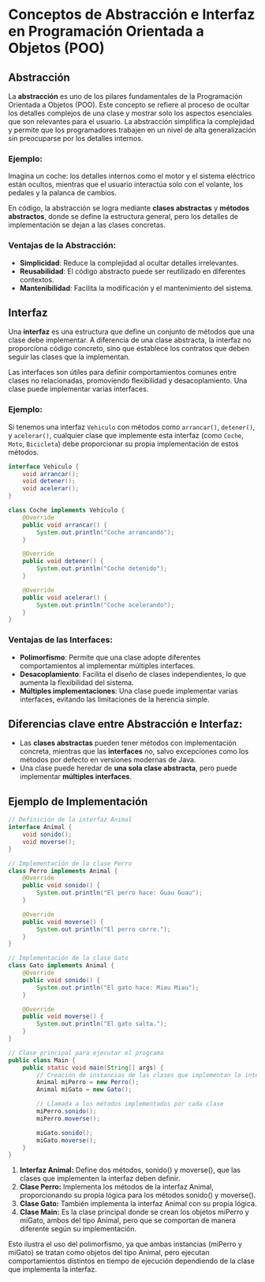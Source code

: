 
# Conceptos de Abstracción e Interfaz en Programación Orientada a Objetos (POO)

## Abstracción
La **abstracción** es uno de los pilares fundamentales de la Programación Orientada a Objetos (POO). Este concepto se refiere al proceso de ocultar los detalles complejos de una clase y mostrar solo los aspectos esenciales que son relevantes para el usuario. La abstracción simplifica la complejidad y permite que los programadores trabajen en un nivel de alta generalización sin preocuparse por los detalles internos.

### Ejemplo:
Imagina un coche: los detalles internos como el motor y el sistema eléctrico están ocultos, mientras que el usuario interactúa solo con el volante, los pedales y la palanca de cambios.

En código, la abstracción se logra mediante **clases abstractas** y **métodos abstractos**, donde se define la estructura general, pero los detalles de implementación se dejan a las clases concretas.

### Ventajas de la Abstracción:
- **Simplicidad**: Reduce la complejidad al ocultar detalles irrelevantes.
- **Reusabilidad**: El código abstracto puede ser reutilizado en diferentes contextos.
- **Mantenibilidad**: Facilita la modificación y el mantenimiento del sistema.

## Interfaz
Una **interfaz** es una estructura que define un conjunto de métodos que una clase debe implementar. A diferencia de una clase abstracta, la interfaz no proporciona código concreto, sino que establece los contratos que deben seguir las clases que la implementan.

Las interfaces son útiles para definir comportamientos comunes entre clases no relacionadas, promoviendo flexibilidad y desacoplamiento. Una clase puede implementar varias interfaces.

### Ejemplo:
Si tenemos una interfaz `Vehiculo` con métodos como `arrancar()`, `detener()`, y `acelerar()`, cualquier clase que implemente esta interfaz (como `Coche`, `Moto`, `Bicicleta`) debe proporcionar su propia implementación de estos métodos.

```java
interface Vehiculo {
    void arrancar();
    void detener();
    void acelerar();
}

class Coche implements Vehiculo {
    @Override
    public void arrancar() {
        System.out.println("Coche arrancando");
    }

    @Override
    public void detener() {
        System.out.println("Coche detenido");
    }

    @Override
    public void acelerar() {
        System.out.println("Coche acelerando");
    }
}
```

### Ventajas de las Interfaces:
- **Polimorfismo**: Permite que una clase adopte diferentes comportamientos al implementar múltiples interfaces.
- **Desacoplamiento**: Facilita el diseño de clases independientes, lo que aumenta la flexibilidad del sistema.
- **Múltiples implementaciones**: Una clase puede implementar varias interfaces, evitando las limitaciones de la herencia simple.

## Diferencias clave entre Abstracción e Interfaz:
- Las **clases abstractas** pueden tener métodos con implementación concreta, mientras que las **interfaces** no, salvo excepciones como los métodos por defecto en versiones modernas de Java.
- Una clase puede heredar de **una sola clase abstracta**, pero puede implementar **múltiples interfaces**.

## Ejemplo de Implementación
```java
// Definición de la interfaz Animal
interface Animal {
    void sonido();
    void moverse();
}

// Implementación de la clase Perro
class Perro implements Animal {
    @Override
    public void sonido() {
        System.out.println("El perro hace: Guau Guau");
    }

    @Override
    public void moverse() {
        System.out.println("El perro corre.");
    }
}

// Implementación de la clase Gato
class Gato implements Animal {
    @Override
    public void sonido() {
        System.out.println("El gato hace: Miau Miau");
    }

    @Override
    public void moverse() {
        System.out.println("El gato salta.");
    }
}

// Clase principal para ejecutar el programa
public class Main {
    public static void main(String[] args) {
        // Creación de instancias de las clases que implementan la interfaz Animal
        Animal miPerro = new Perro();
        Animal miGato = new Gato();

        // Llamada a los métodos implementados por cada clase
        miPerro.sonido();
        miPerro.moverse();

        miGato.sonido();
        miGato.moverse();
    }
}

```



1. **Interfaz Animal:** Define dos métodos, sonido() y moverse(), que las clases que implementen la interfaz deben definir.
2. **Clase Perro:** Implementa los métodos de la interfaz Animal, proporcionando su propia lógica para los métodos sonido() y moverse().
3. **Clase Gato:** También implementa la interfaz Animal con su propia lógica.
4. **Clase Main:** Es la clase principal donde se crean los objetos miPerro y miGato, ambos del tipo Animal, pero que se comportan de manera diferente según su implementación.

Esto ilustra el uso del polimorfismo, ya que ambas instancias (miPerro y miGato) se tratan como objetos del tipo Animal, pero ejecutan comportamientos distintos en tiempo de ejecución dependiendo de la clase que implementa la interfaz.
